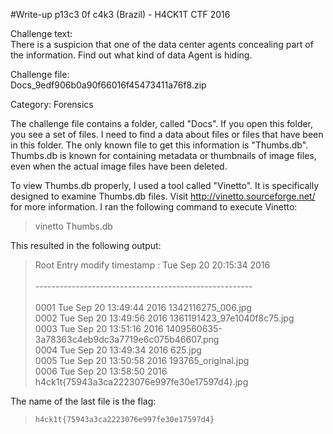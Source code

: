#Write-up p13c3 0f c4k3 (Brazil) - H4CK1T CTF 2016

Challenge text:<br/>
There is a suspicion that one of the data center agents concealing part of the information. Find out what kind of data Agent is hiding.

Challenge file:<br/>
Docs_9edf906b0a90f66016f45473411a76f8.zip

Category: Forensics

The challenge file contains a folder, called "Docs". If you open this folder, you see a set of files.
I need to find a data about files or files that have been in this folder. The only known file to get this information is "Thumbs.db".
Thumbs.db is known for containing metadata or thumbnails of image files, even when the actual image files have been deleted.

To view Thumbs.db properly, I used a tool called "Vinetto". It is specifically designed to examine Thumbs.db files. Visit http://vinetto.sourceforge.net/ for more information.
I ran the following command to execute Vinetto:

> vinetto Thumbs.db

This resulted in the following output:

> Root Entry modify timestamp : Tue Sep 20 20:15:34 2016 <br/>
><br/>
> ------------------------------------------------------ <br/>
> <br/>
> 0001   Tue Sep 20 13:49:44 2016   1342116275_006.jpg <br/>
> 0002   Tue Sep 20 13:49:56 2016   1361191423_97e1040f8c75.jpg <br/>
> 0003   Tue Sep 20 13:51:16 2016   1409560635-3a78363c4eb9dc3a7719e6c075b46607.png <br/>
> 0004   Tue Sep 20 13:49:34 2016   625.jpg <br/>
> 0005   Tue Sep 20 13:50:58 2016   193765_original.jpg <br/>
> 0006   Tue Sep 20 13:58:50 2016   h4ck1t{75943a3ca2223076e997fe30e17597d4}.jpg <br/> 

The name of the last file is the flag:
> `h4ck1t{75943a3ca2223076e997fe30e17597d4}`
